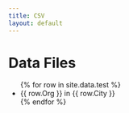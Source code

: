 ```yaml
---
title: CSV
layout: default
---
```


# Data Files

<ul>
{% for row in site.data.test %}
  <li>
    {{ row.Org }} in {{ row.City }}
  </li>
{% endfor %}
</ul>
